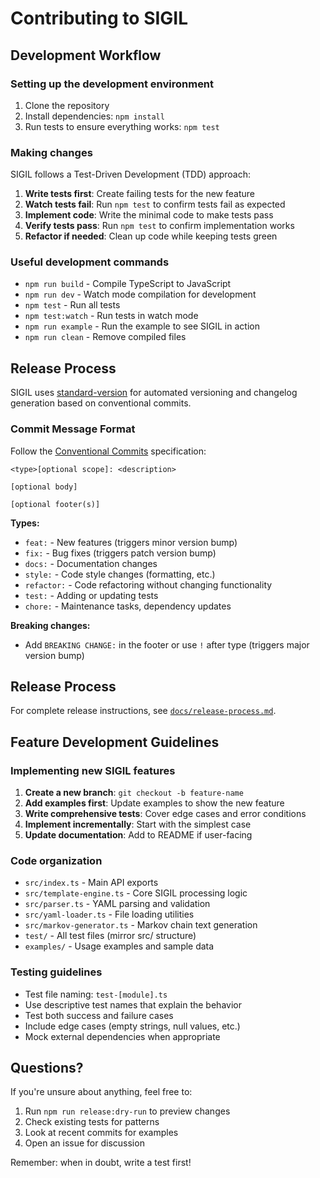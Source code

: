 # Contributing to SIGIL

## Development Workflow

### Setting up the development environment

1. Clone the repository
2. Install dependencies: `npm install`
3. Run tests to ensure everything works: `npm test`

### Making changes

SIGIL follows a Test-Driven Development (TDD) approach:

1. **Write tests first**: Create failing tests for the new feature
2. **Watch tests fail**: Run `npm test` to confirm tests fail as expected
3. **Implement code**: Write the minimal code to make tests pass
4. **Verify tests pass**: Run `npm test` to confirm implementation works
5. **Refactor if needed**: Clean up code while keeping tests green

### Useful development commands

- `npm run build` - Compile TypeScript to JavaScript
- `npm run dev` - Watch mode compilation for development
- `npm test` - Run all tests
- `npm test:watch` - Run tests in watch mode
- `npm run example` - Run the example to see SIGIL in action
- `npm run clean` - Remove compiled files

## Release Process

SIGIL uses [standard-version](https://github.com/conventional-changelog/standard-version) for automated versioning and changelog generation based on conventional commits.

### Commit Message Format

Follow the [Conventional Commits](https://www.conventionalcommits.org/) specification:

```
<type>[optional scope]: <description>

[optional body]

[optional footer(s)]
```

**Types:**
- `feat:` - New features (triggers minor version bump)
- `fix:` - Bug fixes (triggers patch version bump)
- `docs:` - Documentation changes
- `style:` - Code style changes (formatting, etc.)
- `refactor:` - Code refactoring without changing functionality
- `test:` - Adding or updating tests
- `chore:` - Maintenance tasks, dependency updates

**Breaking changes:**
- Add `BREAKING CHANGE:` in the footer or use `!` after type (triggers major version bump)

## Release Process

For complete release instructions, see [`docs/release-process.md`](docs/release-process.md).

## Feature Development Guidelines

### Implementing new SIGIL features

1. **Create a new branch**: `git checkout -b feature-name`
2. **Add examples first**: Update examples to show the new feature
3. **Write comprehensive tests**: Cover edge cases and error conditions
4. **Implement incrementally**: Start with the simplest case
5. **Update documentation**: Add to README if user-facing

### Code organization

- `src/index.ts` - Main API exports
- `src/template-engine.ts` - Core SIGIL processing logic
- `src/parser.ts` - YAML parsing and validation
- `src/yaml-loader.ts` - File loading utilities
- `src/markov-generator.ts` - Markov chain text generation
- `test/` - All test files (mirror src/ structure)
- `examples/` - Usage examples and sample data

### Testing guidelines

- Test file naming: `test-[module].ts`
- Use descriptive test names that explain the behavior
- Test both success and failure cases
- Include edge cases (empty strings, null values, etc.)
- Mock external dependencies when appropriate

## Questions?

If you're unsure about anything, feel free to:
1. Run `npm run release:dry-run` to preview changes
2. Check existing tests for patterns
3. Look at recent commits for examples
4. Open an issue for discussion

Remember: when in doubt, write a test first!